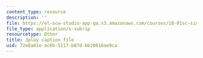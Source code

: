 ```yaml
---
content_type: resource
description: ''
file: https://ol-ocw-studio-app-qa.s3.amazonaws.com/courses/18-01sc-single-variable-calculus-fall-2010/72e8a01eac6b5117b87dbb20616ae9ca_5q_3FDOkVRQ.vtt
file_type: application/x-subrip
resourcetype: Other
title: 3play caption file
uid: 72e8a01e-ac6b-5117-b87d-bb20616ae9ca
---
```

